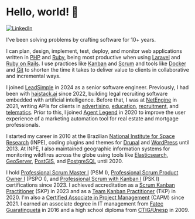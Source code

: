# Hello, world! 👋

[![LinkedIn](https://img.shields.io/badge/LinkedIn-will36rs-0A66C2?logo=linkedin)](https://www.linkedin.com/in/will36rs/)

I've been solving problems by crafting software for 10+ years.

I can plan, design, implement, test, deploy, and monitor web applications written in [PHP](https://www.php.net/manual/en/preface.php) and [Ruby](https://www.ruby-lang.org/en/about/), being most productive when using [Laravel](https://laravel.com/docs/10.x#why-laravel) and [Ruby on Rails](https://guides.rubyonrails.org/getting_started.html#what-is-rails-questionmark).
I use practices like [Kanban](https://kanban.university/kanban-guide/) and [Scrum](https://www.scrum.org/learning-series/what-is-scrum/) and tools like [Docker](https://docs.docker.com/get-started/overview/) and [Git](https://git-scm.com/book/en/v2/Getting-Started-What-is-Git%3F) to shorten the time it takes to deliver value to clients in collaborative and incremental ways.

I joined [LeadSimple](https://www.leadsimple.com) in 2024 as a senior software engineer. Previously, I had been with [haistack.ai](https://haistack.ai) since 2022, building legal recruiting software embedded with artificial intelligence.
Before that, I was at [NetEngine](https://netengine.com.au) in 2021, writing APIs for clients in [advertising](https://boomtown.media/hub/), [education](https://www.go1.com), [recruitment](https://getahead.com.au), and [telematics](https://www.lsm.com.au/index.cfm?go=FleetSafetyManagerTelematics).
Prior to this, I joined [Agent Legend](https://www.agentlegend.com) in 2020 to improve the user experience of a marketing automation tool for real estate and mortgage professionals.


I started my career in 2010 at the Brazilian [National Institute for Space Research](http://www.inpe.br/) (INPE), coding plugins and themes for [Drupal](https://www.drupal.org/about) and [WordPress](https://wordpress.org/about/) until 2013.
At INPE, I also maintained geographic information systems for monitoring wildfires across the globe using tools like [Elasticsearch](https://www.elastic.co/guide/en/elasticsearch/reference/current/elasticsearch-intro.html), [GeoServer](https://geoserver.org/about/), [PostGIS](https://postgis.net), and [PostgreSQL](https://www.postgresql.org/about/) until 2020.

I hold [Professional Scrum Master I](https://www.scrum.org/assessments/professional-scrum-master-i-certification) (PSM I), [Professional Scrum Product Owner I](https://www.scrum.org/assessments/professional-scrum-product-owner-i-certification) (PSPO I), and [Professional Scrum with Kanban I](https://www.scrum.org/assessments/professional-scrum-with-kanban-certification) (PSK I) certifications since 2023.
I achieved accreditation as a [Scrum Kanban Practitioner](https://kanban.university/kanban-development-path/sbk/) (SKP) in 2023 and as a [Team Kanban Practitioner](https://kanban.university/kanban-development-path/tkp/) (TKP) in 2020.
I'm also a [Certified Associate in Project Management](https://www.pmi.org/certifications/certified-associate-capm) (CAPM) since 2021.
I earned an associate degree in IT management from [Fatec Guaratinguetá](https://www.cps.sp.gov.br/fatecs/fatec-guaratingueta-prof-joao-mod/) in 2016 and a high school diploma from [CTIG/Unesp](https://www.feg.unesp.br/#!/cotec) in 2009.
